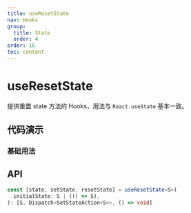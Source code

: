 ```yaml
---
title: useResetState
nav: Hooks
group:
  title: State
  order: 4
order: 16
toc: content
---
```


# useResetState

提供重置 state 方法的 Hooks，用法与 `React.useState` 基本一致。

## 代码演示

### 基础用法

<code src="./demo/demo1.tsx"></code>

## API

```typescript
const [state, setState, resetState] = useResetState<S>(
  initialState: S | (() => S),
): [S, Dispatch<SetStateAction<S>>, () => void]
```
